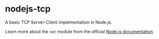 # nodejs-tcp

A basic TCP Server-Client implementation in Node.js.

Learn more about the `net` module from the official [Node.js documentation](https://nodejs.org/api/net.html#net).